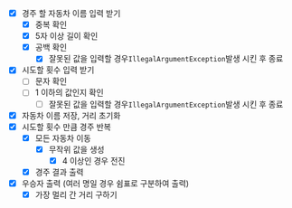 - [x] 경주 할 자동차 이름 입력 받기
  - [x] 중복 확인
  - [x] 5자 이상 길이 확인
  - [x] 공백 확인
    - [x] 잘못된 값을 입력할 경우`IllegalArgumentException`발생 시킨 후 종료
- [x] 시도할 횟수 입력 받기
  - [ ] 문자 확인
  - [ ] 1 이하의 값인지 확인
    - [ ] 잘못된 값을 입력할 경우`IllegalArgumentException`발생 시킨 후 종료
- [x] 자동차 이름 저장, 거리 초기화
- [x] 시도할 횟수 만큼 경주 반복
  - [x] 모든 자동차 이동 
    - [x] 무작위 값을 생성
      - [x] 4 이상인 경우 전진
  - [x] 경주 결과 출력
- [x] 우승자 출력 (여러 명일 경우 쉼표로 구분하여 출력)
  - [x] 가장 멀리 간 거리 구하기